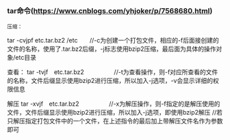 ### tar命令(https://www.cnblogs.com/yhjoker/p/7568680.html)
    压缩： 

   tar -cvjpf etc.tar.bz2 /etc　　//-c为创建一个打包文件，相应的-f后面接创建的文件的名称，使用了.tar.bz2后缀，-j标志使用bzip2压缩，最后面为具体的操作对象/etc目录

   查看：
   tar -tvjf　etc.tar.bz2　　　　　//-t为查看操作，则-f对应所查看的文件的名称，文件后缀显示使用bzip2进行压缩，所以加入-j选项，-v会显示详细的权限信息

   解压
   tar -xvjf　etc.tar.bz2　　　　　//-x为解压操作，则-f指定的是解压使用的文件，文件后缀显示使用bzip2进行压缩，所以加入-j选项，即使用bzip2解压
                     //若只解压指定打包文件中的一个文件，在上述指令的最后加上带解压文件名作为参数即可
